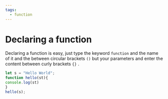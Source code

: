 ```yaml
---
tags:
  - function
---
```


# Declaring a function

Declaring a function is easy, just type the keyword `function` and the name of it and the between circular brackets `()` but your parameters and enter the content between curly brackets `{}` .

```js
let s = "Hello World";
function hello(st){
console.log(st)
}
hello(s);
```

